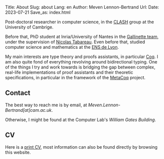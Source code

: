 Title: About
Slug: about
Lang: en
Author: Meven Lennon-Bertrand
Url:
Date: 2023-07-21
Save_as: index.html

Post-doctoral researcher in computer science, in the [CLASH](https://www.cl.cam.ac.uk/research/clash/) group at the University of Cambrige.

Before that, PhD student at Inria/University of Nantes in the [Gallinette team](http://gallinette.inria.fr/), under the supervision of [Nicolas Tabareau](http://tabareau.fr).
Even before that, studied computer science and mathematics at the [ENS de Lyon](http://www.ens-lyon.fr/DI/).

My main interests are type theory and proofs assistants, in particular [Coq](https://coq.inria.fr/).
I am also quite fond of everything revolving around bidirectional typing.
One of the things I try and work towards is bridging the gap between complex, real-life implementations of proof assistants
and their theoretic specifications, in particular in the framework of the [MetaCoq](https://metacoq.github.io/) project.

## Contact

The best way to reach me is by email, at *Meven.Lennon-Bertrand\[at\]cam.ac.uk*.

Otherwise, I might be found at the Computer Lab's *William Gates Building*.

## CV

Here is a [print CV]({static}/documents/CV-en.pdf), most information can also be found directly by browsing this website.